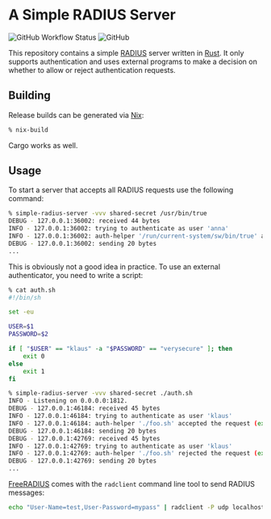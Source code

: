# A Simple RADIUS Server

![GitHub Workflow Status](https://img.shields.io/github/workflow/status/blitz/simple-radius-server/Test)
![GitHub](https://img.shields.io/github/license/blitz/simple-radius-server)

This repository contains a simple [RADIUS](https://tools.ietf.org/html/rfc2865) server written in
[Rust](https://www.rust-lang.org/). It only supports authentication
and uses external programs to make a decision on whether to allow or
reject authentication requests.

## Building

Release builds can be generated via [Nix](https://nixos.org/):

```sh
% nix-build
```

Cargo works as well.

## Usage

To start a server that accepts all RADIUS requests use the following command:

```sh
% simple-radius-server -vvv shared-secret /usr/bin/true
DEBUG - 127.0.0.1:36002: received 44 bytes
INFO - 127.0.0.1:36002: trying to authenticate as user 'anna'
INFO - 127.0.0.1:36002: auth-helper '/run/current-system/sw/bin/true' accepted the request (exit code: 0)
DEBUG - 127.0.0.1:36002: sending 20 bytes
...
```

This is obviously not a good idea in practice. To use an external authenticator, you need to write a script:

```sh
% cat auth.sh
#!/bin/sh

set -eu

USER=$1
PASSWORD=$2

if [ "$USER" == "klaus" -a "$PASSWORD" == "verysecure" ]; then
    exit 0
else
    exit 1
fi

% simple-radius-server -vvv shared-secret ./auth.sh
INFO - Listening on 0.0.0.0:1812.
DEBUG - 127.0.0.1:46184: received 45 bytes
INFO - 127.0.0.1:46184: trying to authenticate as user 'klaus'
INFO - 127.0.0.1:46184: auth-helper './foo.sh' accepted the request (exit code: 0)
DEBUG - 127.0.0.1:46184: sending 20 bytes
DEBUG - 127.0.0.1:42769: received 45 bytes
INFO - 127.0.0.1:42769: trying to authenticate as user 'klaus'
INFO - 127.0.0.1:42769: auth-helper './foo.sh' rejected the request (exit code: 1)
DEBUG - 127.0.0.1:42769: sending 20 bytes
...
```

[FreeRADIUS](https://freeradius.org/) comes with the `radclient`
command line tool to send RADIUS messages:

```sh
echo "User-Name=test,User-Password=mypass" | radclient -P udp localhost:1812 auth secret
```
